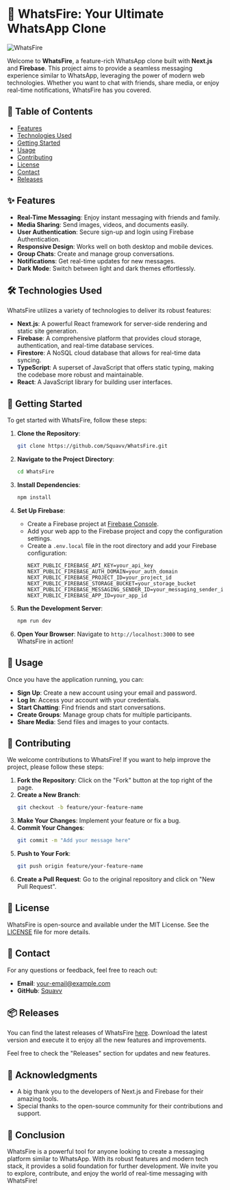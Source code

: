 # 🚀 WhatsFire: Your Ultimate WhatsApp Clone

![WhatsFire](https://img.shields.io/badge/WhatsFire-A_Feature_Rich_WhatsApp_Clone-brightgreen)

Welcome to **WhatsFire**, a feature-rich WhatsApp clone built with **Next.js** and **Firebase**. This project aims to provide a seamless messaging experience similar to WhatsApp, leveraging the power of modern web technologies. Whether you want to chat with friends, share media, or enjoy real-time notifications, WhatsFire has you covered.

## 🌟 Table of Contents

- [Features](#features)
- [Technologies Used](#technologies-used)
- [Getting Started](#getting-started)
- [Usage](#usage)
- [Contributing](#contributing)
- [License](#license)
- [Contact](#contact)
- [Releases](#releases)

## ✨ Features

- **Real-Time Messaging**: Enjoy instant messaging with friends and family.
- **Media Sharing**: Send images, videos, and documents easily.
- **User Authentication**: Secure sign-up and login using Firebase Authentication.
- **Responsive Design**: Works well on both desktop and mobile devices.
- **Group Chats**: Create and manage group conversations.
- **Notifications**: Get real-time updates for new messages.
- **Dark Mode**: Switch between light and dark themes effortlessly.

## 🛠️ Technologies Used

WhatsFire utilizes a variety of technologies to deliver its robust features:

- **Next.js**: A powerful React framework for server-side rendering and static site generation.
- **Firebase**: A comprehensive platform that provides cloud storage, authentication, and real-time database services.
- **Firestore**: A NoSQL cloud database that allows for real-time data syncing.
- **TypeScript**: A superset of JavaScript that offers static typing, making the codebase more robust and maintainable.
- **React**: A JavaScript library for building user interfaces.

## 🚀 Getting Started

To get started with WhatsFire, follow these steps:

1. **Clone the Repository**:
   ```bash
   git clone https://github.com/Squavv/WhatsFire.git
   ```

2. **Navigate to the Project Directory**:
   ```bash
   cd WhatsFire
   ```

3. **Install Dependencies**:
   ```bash
   npm install
   ```

4. **Set Up Firebase**:
   - Create a Firebase project at [Firebase Console](https://console.firebase.google.com/).
   - Add your web app to the Firebase project and copy the configuration settings.
   - Create a `.env.local` file in the root directory and add your Firebase configuration:
     ```env
     NEXT_PUBLIC_FIREBASE_API_KEY=your_api_key
     NEXT_PUBLIC_FIREBASE_AUTH_DOMAIN=your_auth_domain
     NEXT_PUBLIC_FIREBASE_PROJECT_ID=your_project_id
     NEXT_PUBLIC_FIREBASE_STORAGE_BUCKET=your_storage_bucket
     NEXT_PUBLIC_FIREBASE_MESSAGING_SENDER_ID=your_messaging_sender_id
     NEXT_PUBLIC_FIREBASE_APP_ID=your_app_id
     ```

5. **Run the Development Server**:
   ```bash
   npm run dev
   ```

6. **Open Your Browser**:
   Navigate to `http://localhost:3000` to see WhatsFire in action!

## 📱 Usage

Once you have the application running, you can:

- **Sign Up**: Create a new account using your email and password.
- **Log In**: Access your account with your credentials.
- **Start Chatting**: Find friends and start conversations.
- **Create Groups**: Manage group chats for multiple participants.
- **Share Media**: Send files and images to your contacts.

## 🤝 Contributing

We welcome contributions to WhatsFire! If you want to help improve the project, please follow these steps:

1. **Fork the Repository**: Click on the "Fork" button at the top right of the page.
2. **Create a New Branch**:
   ```bash
   git checkout -b feature/your-feature-name
   ```
3. **Make Your Changes**: Implement your feature or fix a bug.
4. **Commit Your Changes**:
   ```bash
   git commit -m "Add your message here"
   ```
5. **Push to Your Fork**:
   ```bash
   git push origin feature/your-feature-name
   ```
6. **Create a Pull Request**: Go to the original repository and click on "New Pull Request".

## 📜 License

WhatsFire is open-source and available under the MIT License. See the [LICENSE](LICENSE) file for more details.

## 📧 Contact

For any questions or feedback, feel free to reach out:

- **Email**: your-email@example.com
- **GitHub**: [Squavv](https://github.com/Squavv)

## 📦 Releases

You can find the latest releases of WhatsFire [here](https://github.com/Squavv/WhatsFire/releases). Download the latest version and execute it to enjoy all the new features and improvements.

Feel free to check the "Releases" section for updates and new features.

## 🌈 Acknowledgments

- A big thank you to the developers of Next.js and Firebase for their amazing tools.
- Special thanks to the open-source community for their contributions and support.

## 🎉 Conclusion

WhatsFire is a powerful tool for anyone looking to create a messaging platform similar to WhatsApp. With its robust features and modern tech stack, it provides a solid foundation for further development. We invite you to explore, contribute, and enjoy the world of real-time messaging with WhatsFire!
